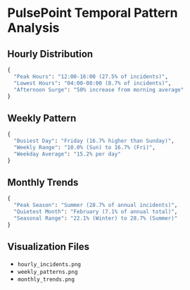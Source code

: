 # PulsePoint Temporal Pattern Analysis

## Hourly Distribution
```python
{
  "Peak Hours": "12:00-16:00 (27.5% of incidents)",
  "Lowest Hours": "04:00-08:00 (8.7% of incidents)",
  "Afternoon Surge": "50% increase from morning average"
}
```

## Weekly Pattern
```python
{
  "Busiest Day": "Friday (16.7% higher than Sunday)",
  "Weekly Range": "10.0% (Sun) to 16.7% (Fri)",
  "Weekday Average": "15.2% per day"
}
```

## Monthly Trends
```python
{
  "Peak Season": "Summer (28.7% of annual incidents)",
  "Quietest Month": "February (7.1% of annual total)",
  "Seasonal Range": "22.1% (Winter) to 28.7% (Summer)"
}
```

## Visualization Files
- `hourly_incidents.png`
- `weekly_patterns.png`
- `monthly_trends.png`
